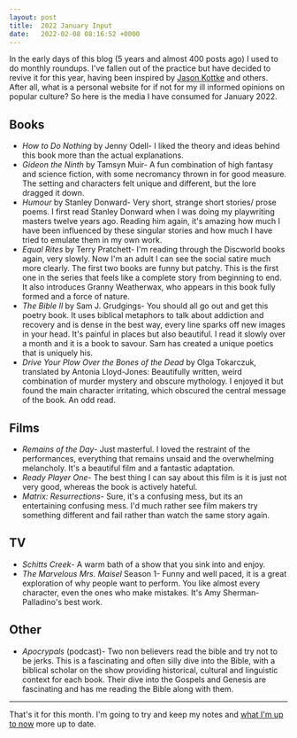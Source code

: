 ```yaml
---
layout: post
title:  2022 January Input
date:   2022-02-08 08:16:52 +0000
---
```

In the early days of this blog (5 years and almost 400 posts ago) I used to do monthly roundups. I've fallen out of the practice but have decided to revive it for this year, having been inspired by [Jason Kottke](https://kottke.org/22/01/my-recent-media-diet-end-2021.) and others. After all, what is a personal website for if not for my ill informed opinions on popular culture? So here is the media I have consumed for January 2022.
<!--more-->
## Books

* *How to Do Nothing* by Jenny Odell- I liked the theory and ideas behind this book more than the actual explanations.
* *Gideon the Ninth* by Tamsyn Muir- A fun combination of high fantasy and science fiction, with some necromancy thrown in for good measure. The setting and characters felt unique and different, but the lore dragged it down. 
* *Humour* by Stanley Donward- Very short, strange short stories/ prose poems. I first read Stanley Donward when I was doing my playwriting masters twelve years ago. Reading him again, it's amazing how much I have been influenced by these singular stories and how much I have tried to emulate them in my own work.
* *Equal Rites* by Terry Pratchett- I'm reading through the Discworld books again, very slowly. Now I'm an adult I can see the social satire much more clearly. The first two books are funny but patchy. This is the first one in the series that feels like a complete story from beginning to end. It also introduces Granny Weatherwax, who appears in this book fully formed and a force of nature. 
* *The Bible II* by Sam J. Grudgings- You should all go out and get this poetry book. It uses biblical metaphors to talk about addiction and recovery and is dense in the best way, every line sparks off new images in your head. It's painful in places but also beautiful. I read it slowly over a month and it is a book to savour. Sam has created a unique poetics that is uniquely his. 
* *Drive Your Plow Over the Bones of the Dead* by Olga Tokarczuk, translated by Antonia Lloyd-Jones: Beautifully written, weird combination of murder mystery and obscure mythology. I enjoyed it but found the main character irritating, which obscured the central message of the book. An odd read.
	
## Films
* *Remains of the Day*- Just masterful. I loved the restraint of the performances, everything that remains unsaid and the overwhelming melancholy. It's a beautiful film and a fantastic adaptation.
* *Ready Player One*- The best thing I can say about this film is it is just not very good, whereas the book is actively hateful.
* *Matrix: Resurrections*- Sure, it's a confusing mess, but its an entertaining confusing mess. I'd much rather see film makers try something different and fail rather than watch the same story again.

## TV

* *Schitts Creek*- A warm bath of a show that you sink into and enjoy. 
* *The Marvelous Mrs. Maisel* Season 1- Funny and well paced, it is a great exploration of why people want to perform. You like almost every character, even the ones who make mistakes. It's Amy Sherman-Palladino's best work.

## Other

* *Apocrypals* (podcast)- Two non believers read the bible and try not to be jerks. This is a fascinating and often silly dive into the Bible, with a biblical scholar on the show providing historical, cultural and linguistic context for each book. Their dive into the Gospels and Genesis are fascinating and has me reading the Bible along with them.

---

That's it for this month. I'm going to try and keep my notes and [what I'm up to now](https://notes.davidralphlewis.co.uk/now) more up to date. 
